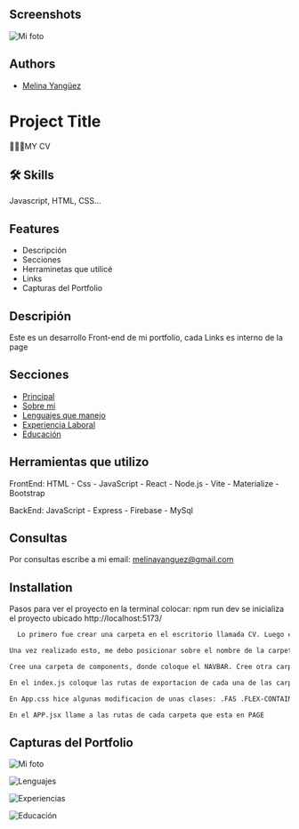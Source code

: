 
## Screenshots

![Mi foto](https://i.postimg.cc/02W49gzg/img-proyecto-principal.png)


## Authors

- [Melina Yangüez](https://github.com/melina8444)


# Project Title

👩🏼‍💻MY CV


## 🛠 Skills
Javascript, HTML, CSS...


## Features

- Descripción
- Secciones
- Herraminetas que utilicé
- Links 
- Capturas del Portfolio



## Descripión
Este es un desarrollo Front-end de mi portfolio, cada Links es interno de la page
## Secciones

 - [Principal]()
 - [Sobre mi]()
 - [Lenguajes que manejo]()
 - [Experiencia Laboral]()
 - [Educación]()

## Herramientas que utilizo
FrontEnd: HTML - Css - JavaScript - React - Node.js - Vite - Materialize - Bootstrap

BackEnd: JavaScript - Express - Firebase - MySql


## Consultas

Por consultas escribe a mi email:  melinayanguez@gmail.com 


## Installation

Pasos para ver el proyecto en la terminal colocar: npm run dev se inicializa el proyecto ubicado http://localhost:5173/
```bash
  Lo primero fue crear una carpeta en el escritorio llamada CV. Luego en VS abri la terminal, e instale los comandos npx create-reac mycv luego instale materialize

Una vez realizado esto, me debo posicionar sobre el nombre de la carpeta MYCV

Cree una carpeta de components, donde coloque el NAVBAR. Cree otra carpeta PAGE, en la cual cree varias carpetas: 1-Abaut 2-Educacion 3-Experiencias 4-Home 5-Images 6-Skill

En el index.js coloque las rutas de exportacion de cada una de las carpetas que se encuentran en PAGE

En App.css hice algunas modificacion de unas clases: .FAS .FLEX-CONTAINER

En el APP.jsx llame a las rutas de cada carpeta que esta en PAGE


```
    
## Capturas del Portfolio


![Mi foto](https://i.postimg.cc/z3ZgLVsQ/sobre-mi.png)

![Lenguajes](https://i.postimg.cc/sfhX0DdM/lenguajes.png)

![Experiencias](https://i.postimg.cc/KcHsknBw/experiencia.png)

![Educación](https://i.postimg.cc/5tDg5qF7/educacion.png)
